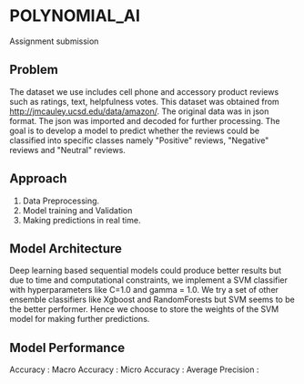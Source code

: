 # POLYNOMIAL_AI
Assignment submission

## Problem
The dataset we use includes cell phone and accessory product reviews such as ratings, text, helpfulness votes. This dataset was obtained from http://jmcauley.ucsd.edu/data/amazon/. The original data was in json format. The json was imported and decoded for further processing. 
The goal is to develop a model to predict whether the reviews could be classified into specific classes namely "Positive" reviews, "Negative" reviews and "Neutral" reviews.

## Approach
1. Data Preprocessing.
2. Model training and Validation
3. Making predictions in real time.

## Model Architecture
Deep learning based sequential models could produce better results but due to time and computational constraints, we implement a SVM classifier with hyperparameters like C=1.0 and gamma = 1.0. We try a set of other ensemble classifiers like Xgboost and RandomForests but SVM seems to be the better performer. Hence we choose to store the weights of the SVM model for making further predictions.

## Model Performance

Accuracy :
Macro Accuracy :
Micro Accuracy :
Average Precision :
